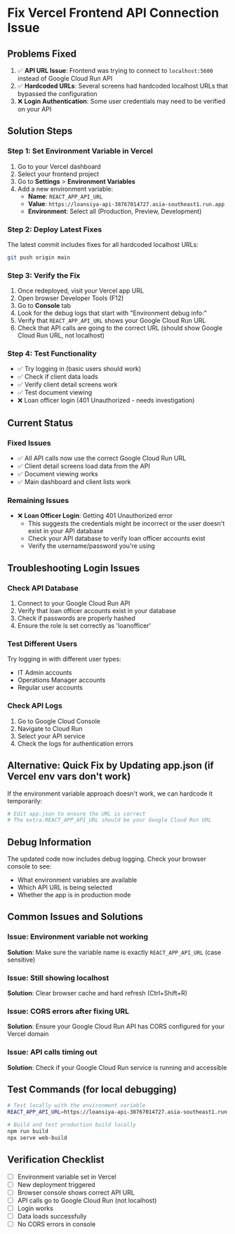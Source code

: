 # Fix Vercel Frontend API Connection Issue

## Problems Fixed
1. ✅ **API URL Issue**: Frontend was trying to connect to `localhost:5600` instead of Google Cloud Run API
2. ✅ **Hardcoded URLs**: Several screens had hardcoded localhost URLs that bypassed the configuration
3. ❌ **Login Authentication**: Some user credentials may need to be verified on your API

## Solution Steps

### Step 1: Set Environment Variable in Vercel
1. Go to your Vercel dashboard
2. Select your frontend project
3. Go to **Settings** > **Environment Variables**
4. Add a new environment variable:
   - **Name**: `REACT_APP_API_URL`
   - **Value**: `https://loansiya-api-38767014727.asia-southeast1.run.app`
   - **Environment**: Select all (Production, Preview, Development)

### Step 2: Deploy Latest Fixes
The latest commit includes fixes for all hardcoded localhost URLs:
```bash
git push origin main
```

### Step 3: Verify the Fix
1. Once redeployed, visit your Vercel app URL
2. Open browser Developer Tools (F12)
3. Go to **Console** tab
4. Look for the debug logs that start with "Environment debug info:"
5. Verify that `REACT_APP_API_URL` shows your Google Cloud Run URL
6. Check that API calls are going to the correct URL (should show Google Cloud Run URL, not localhost)

### Step 4: Test Functionality
- ✅ Try logging in (basic users should work)
- ✅ Check if client data loads
- ✅ Verify client detail screens work
- ✅ Test document viewing
- ❌ Loan officer login (401 Unauthorized - needs investigation)

## Current Status
### Fixed Issues
- ✅ All API calls now use the correct Google Cloud Run URL
- ✅ Client detail screens load data from the API
- ✅ Document viewing works
- ✅ Main dashboard and client lists work

### Remaining Issues
- ❌ **Loan Officer Login**: Getting 401 Unauthorized error
  - This suggests the credentials might be incorrect or the user doesn't exist in your API database
  - Check your API database to verify loan officer accounts exist
  - Verify the username/password you're using

## Troubleshooting Login Issues

### Check API Database
1. Connect to your Google Cloud Run API
2. Verify that loan officer accounts exist in your database
3. Check if passwords are properly hashed
4. Ensure the role is set correctly as 'loanofficer'

### Test Different Users
Try logging in with different user types:
- IT Admin accounts
- Operations Manager accounts
- Regular user accounts

### Check API Logs
1. Go to Google Cloud Console
2. Navigate to Cloud Run
3. Select your API service
4. Check the logs for authentication errors

## Alternative: Quick Fix by Updating app.json (if Vercel env vars don't work)

If the environment variable approach doesn't work, we can hardcode it temporarily:

```bash
# Edit app.json to ensure the URL is correct
# The extra.REACT_APP_API_URL should be your Google Cloud Run URL
```

## Debug Information
The updated code now includes debug logging. Check your browser console to see:
- What environment variables are available
- Which API URL is being selected
- Whether the app is in production mode

## Common Issues and Solutions

### Issue: Environment variable not working
**Solution**: Make sure the variable name is exactly `REACT_APP_API_URL` (case sensitive)

### Issue: Still showing localhost
**Solution**: Clear browser cache and hard refresh (Ctrl+Shift+R)

### Issue: CORS errors after fixing URL
**Solution**: Ensure your Google Cloud Run API has CORS configured for your Vercel domain

### Issue: API calls timing out
**Solution**: Check if your Google Cloud Run service is running and accessible

## Test Commands (for local debugging)
```bash
# Test locally with the environment variable
REACT_APP_API_URL=https://loansiya-api-38767014727.asia-southeast1.run.app npm run web

# Build and test production build locally
npm run build
npx serve web-build
```

## Verification Checklist
- [ ] Environment variable set in Vercel
- [ ] New deployment triggered
- [ ] Browser console shows correct API URL
- [ ] API calls go to Google Cloud Run (not localhost)
- [ ] Login works
- [ ] Data loads successfully
- [ ] No CORS errors in console